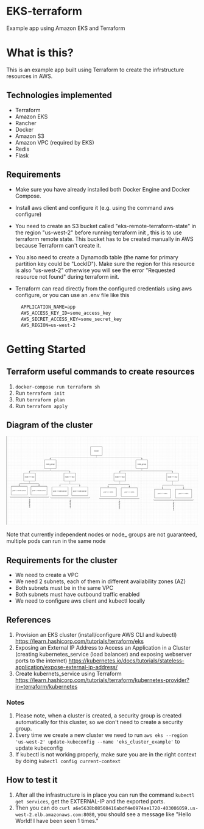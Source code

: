 # EKS-terraform
Example app using Amazon EKS and Terraform

<h1>What is this?</h1>

This is an example app built using Terraform to create the infrstructure resources in AWS.

<h2>Technologies implemented</h2>

- Terraform
- Amazon EKS
- Rancher
- Docker
- Amazon S3
- Amazon VPC (required by EKS)
- Redis
- Flask

<h2>Requirements</h2>

- Make sure you have already installed both Docker Engine and Docker Compose.
- Install aws client and configure it (e.g. using the command aws configure)
- You need to create an S3 bucket called "eks-remote-terraform-state" in the region "us-west-2" before running terraform init , this is to use terraform remote state. This bucket has to be created manually in AWS because Terraform can't create it.
- You also need to create a Dynamodb table (the name for primary partition key could be "LockID"). Make sure the region for this resource is also "us-west-2" otherwise you will see the error "Requested resource not found" during terraform init.
- Terraform can read directly from the configured credentials using aws configure, or you can use an .env file like this

        APPLICATION_NAME=app
        AWS_ACCESS_KEY_ID=some_access_key
        AWS_SECRET_ACCESS_KEY=some_secret_key
        AWS_REGION=us-west-2


<h1>Getting Started</h1>

<h2>Terraform useful commands to create resources</h2>

1. `docker-compose run terraform sh`
1. Run `terraform init`
2. Run `terraform plan`
3. Run `terraform apply`



<h2>Diagram of the cluster</h2>
<img src='assets/images/cluster diagram.png' width='1000px'>
<p>Note that currently independent nodes or node_ groups are not guaranteed, multiple pods can run in the same node</p>

<h2>Requirements for the cluster</h2>

- We need to create a VPC
- We need 2 subnets, each of them in different availability zones (AZ)
- Both subnets must be in the same VPC
- Both subnets must have outbound traffic enabled
- We need to configure aws client and kubectl locally

<h2>References</h2>

1. Provision an EKS cluster (install/configure AWS CLI and kubectl) https://learn.hashicorp.com/tutorials/terraform/eks
2. Exposing an External IP Address to Access an Application in a Cluster (creating kubernetes_service (load balancer) and exposing webserver ports to the internet) https://kubernetes.io/docs/tutorials/stateless-application/expose-external-ip-address/
3. Create kubernets_service using Terraform https://learn.hashicorp.com/tutorials/terraform/kubernetes-provider?in=terraform/kubernetes

<h3>Notes</h3>

1. Please note, when a cluster is created, a security group is created automatically for this cluster, so we don't need to create a security group.
2. Every time we create a new cluster we need to run `aws eks --region 'us-west-2' update-kubeconfig --name 'eks_cluster_example'` to update kubeconfig
3. If kubectl is not working properly, make sure you are in the right context by doing `kubectl config current-context`

<h2>How to test it</h2>

1. After all the infrastructure is in place you can run the command `kubectl get services`, get the EXTERNAL-IP and the exported ports.
2. Then you can do `curl a6e5638b08508416abdf4e0974ae1720-403006059.us-west-2.elb.amazonaws.com:8080`, you should see a message like "Hello World! I have been seen 1 times."